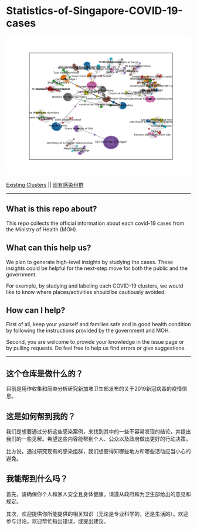 # Statistics-of-Singapore-COVID-19-cases


![Visualization of Current Clusters](cluster_visualization.png)


[Existing Clusters](existing_clusters_list.md)  ||  [现有感染组群](existing_clusters_list_CN.md)

--------------------

## What is this repo about?

This repo collects the official information about each covid-19 cases from the Ministry of Health (MOH).

## What can this help us?

We plan to generate high-level insights by studying the cases. These insights could be helpful for the next-step move for both the public and the government.

For example, by studying and labeling each COVID-19 clusters, we would like to know where places/activities should be cautiously avoided.

## How can I help?

First of all, keep your yourself and families safe and in good health condition by following the instructions provided by the government and MOH.

Second, you are welcome to provide your knowledge in the issue page or by pulling requests. Do feel free to help us find errors or give suggestions.

------------------


## 这个仓库是做什么的？

目前是用作收集和简单分析研究新加坡卫生部发布的关于2019新冠病毒的疫情信息。

## 这是如何帮到我的？

我们是想要通过分析这些感染案例，来找到其中的一些不容易发现的结论，并提出我们的一些见解。希望这些内容能帮到个人、公众以及政府做出更好的行动决策。

比方说，通过研究现有的感染组群，我们想要得知哪些地方和哪些活动应当小心的避免。


## 我能帮到什么吗？

首先，请确保你个人和家人安全且身体健康。请遵从政府和为卫生部给出的意见和规定。

其次，欢迎提供你所能提供的相关知识（无论是专业科学的，还是生活的）。欢迎参与讨论。欢迎帮忙指出错误，或提出建议。

